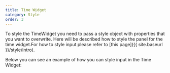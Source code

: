 ```yaml
---
title: Time Widget
category: Style
order: 3
---
```


To style the TimeWidget you need to pass a style object with properties that you want to overwrite.
Here will be described how to style the panel for the time widget.For how to style input please refer to [this page]({{ site.baseurl }}/style/intro).

Below you can see an example of how you can style input in the Time Widget:



<div id="time-widget-style-api"></div>
<script>
  window.renderTimePanelStyleExample('time-widget-style-api')
  window.scrollTo(0, 0)
</script>
